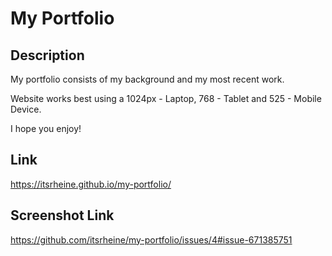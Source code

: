 # My Portfolio

## Description

My portfolio consists of my background and my most recent work.

Website works best using a 1024px - Laptop, 768 - Tablet and 525 - Mobile Device.

I hope you enjoy!

## Link 

https://itsrheine.github.io/my-portfolio/

## Screenshot Link

https://github.com/itsrheine/my-portfolio/issues/4#issue-671385751

